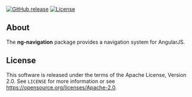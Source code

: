 [![GitHub release](https://img.shields.io/github/release/sismics/docker-ng-navigation.svg?style=flat-square)](https://github.com/sismics/docker-backupninja/releases/latest)
[![License](https://img.shields.io/badge/License-Apache%202.0-blue.svg)](https://opensource.org/licenses/Apache-2.0)

## About

The **ng-navigation** package provides a navigation system for AngularJS.

## License

This software is released under the terms of the Apache License, Version 2.0. See `LICENSE` for more
information or see <https://opensource.org/licenses/Apache-2.0>.
